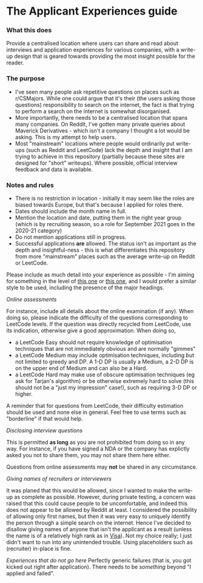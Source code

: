 # The Applicant Experiences guide

### What this does

Provide a centralised location where users can share and read about interviews and application experiences for various companies, with a write-up design that is geared towards providing the most insight possible for the reader. 

### The purpose

* I've seen many people ask repetitive questions on places such as r/CSMajors. While one could argue that it's their (the users asking those questions) responsibility to search on the internet, the fact is that trying to perform a search on the internet is somewhat disorganised.
* More importantly, there needs to be a centralised location that spans many companies. On Reddit, I've gotten many private queries about Maverick Derivatives - which isn't a company I thought a lot would be asking. This is my attempt to help users. 
* Most "mainstream" locations where people would ordinarily put write-ups (such as Reddit and LeetCode) lack the depth and insight that I am trying to achieve in this repository (partially because these sites are designed for "short" writeups). Where possible, official interview feedback and data is available. 

### Notes and rules

* There is no restriction in location - initially it may seem like the roles are biased towards Europe, but that's because I applied for roles there. 
* Dates should include the month name in full.
* Mention the location and date, putting them in the right year group (which is by recruiting season, so a role for September 2021 goes in the 2020-21 category)
* Do not mention applications still in progress.
* Successful applications **are** allowed. The status isn't as important as the depth and insightful-ness - this is what differentiates this repository from more "mainstream" places such as the average write-up on Reddit or LeetCode. 

Please include as much detail into your experience as possible - I'm aiming for something in the level of [this one](2021-22/Microsoft/UK%20New%20Grad.md) or [this one](2021-22/Facebook/Software%20Engineer,%20University%20Grad.md), and I would prefer a similar style to be used, including the presence of the major headings. 

_Online assessments_

For instance, include all details about the online examination (if any). When doing so, please indicate the difficulty of the questions corresponding to LeetCode levels. If the question was directly recycled from LeetCode, use its indication, otherwise give a good approximation. When doing so,  

* a LeetCode Easy should not require knowledge of optimisation techniques that are not immediately obvious and are normally "gimmes"
* a LeetCode Medium may include optimisation techniques, including but not limited to greedy and DP. A 1-D DP is usually a Medium, a 2-D DP is on the upper end of Medium and can also be a Hard. 
* a LeetCode Hard may make use of obscure optimisation techniques (eg ask for Tarjan's algorithm) or be otherwise extremely hard to solve (this should not be a "just my impression" case!), such as requiring 3-D DP or higher.

A reminder that for questions from LeetCode, their difficulty estimation should be used and none else in general. Feel free to use terms such as "borderline" if that would help. 

_Disclosing interview questions_

This is permitted **as long** as you are not prohibited from doing so in any way. For instance, if you have signed a NDA or the company has explictly asked you not to share them, you may not share them here either. 

Questions from online assessments may **not** be shared in any circumstance.

_Giving names of recruiters or interviewers_

It was planed that this would be allowed, since I wanted to make the write-up as complete as possible. However, during private testing, a concern was raised that this could cause people to be uncomfortable, and indeed this does not appear to be allowed by Reddit at least. I considered the possibility of allowing only first names, but then it was very easy to uniquely identify the person through a simple search on the internet. Hence I've decided to disallow giving names of anyone that isn't the applicant as a result (unless the name is of a relatively high rank as in [Visa](2021-22/Visa/Software%20Engineering%20and%20Testing%20Graduate.md)). Not my choice really; I just didn't want to run into any unintended trouble. Using placeholders such as (recruiter) in-place is fine. 

_Experiences that do not go here_
Perfectly generic failures (that is, you got kicked out right after application). There needs to be _something_ beyond "I applied and failed". 
